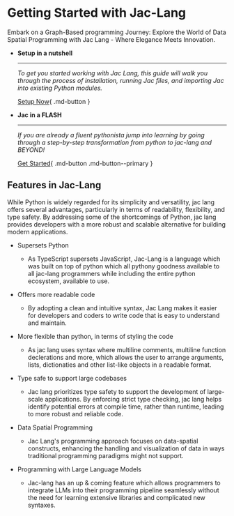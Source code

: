 # **Getting Started with Jac-Lang**

Embark on a Graph-Based programming Journey: Explore the World of Data Spatial Programming with Jac Lang - Where Elegance Meets Innovation.

<div class="grid cards" markdown>

-   __Setup in a nutshell__

    ---

    *To get you started working with Jac Lang, this guide will walk you through the process of installation, running Jac files, and importing Jac into existing Python modules.*

    <!-- [:octicons-arrow-right-24: Getting started](#) -->

    [Setup Now](start/installation.md){ .md-button }

-   __Jac in a FLASH__

    ---

    *If you are already a fluent pythonista jump into learning by going through a step-by-step transformation from python to jac-lang and BEYOND!*

    [Get Started](start/jac_in_a_flash.md){ .md-button .md-button--primary }

</div>

## Features in Jac-Lang

While Python is widely regarded for its simplicity and versatility, jac lang offers several advantages, particularly in terms of readability, flexibility, and type safety. By addressing some of the shortcomings of Python, jac lang provides developers with a more robust and scalable alternative for building modern applications.

<!-- - Full-stack programming language
    - Jaclang empowers developers to create both front-end and back-end components of their applications using a single language. This eliminates the need to switch between different programming languages and frameworks, resulting in a more cohesive and efficient development experience. -->

- Supersets Python
    - As TypeScript supersets JavaScript, Jac-Lang is a language which was built on top of python which all pythony goodness available to all jac-lang programmers while including the entire python ecosystem, available to use.

- Offers more readable code
    - By adopting a clean and intuitive syntax, Jac Lang makes it easier for developers and coders to write code that is easy to understand and maintain.

- More flexible than python, in terms of styling the code
    - As jac lang uses syntax where multiline comments, multiline function declerations and more, which allows the user to arrange arguments, lists, dictionaties and other list-like objects in a readable format.

- Type safe to support large codebases
    - Jac lang prioritizes type safety to support the development of large-scale applications. By enforcing strict type checking, jac lang helps identify potential errors at compile time, rather than runtime, leading to more robust and reliable code.

- Data Spatial Programming
    - Jac Lang's programming approach focuses on data-spatial constructs, enhancing the handling and visualization of data in ways traditional programming paradigms might not support.

- Programming with Large Language Models
    - Jac-lang has an up & coming feature which allows programmers to integrate LLMs into their programming pipeline seamlessly without the need for learning extensive libraries and complicated new syntaxes.

<!-- ## Integrating Jac into Python Modules

JacLang also provides a seamless way to import Jac into existing Python modules through library functions. Here's an example:

```python
"""CLI for jaclang."""
from jaclang import jac_import

cli = jac_import("cli")
cmds = jac_import("cmds")

cli.cmd_registry = cmds.cmd_reg  # type: ignore
```

In the above code snippet, `cli` and `cmds` are modules that are imported similar to how you'd typically import modules in Python, i.e., `import cli` or `import cmds`.

Below is the actual implementation for Jac's CLI (`cli.jac`) to provide some insight into how Jac code looks:

=== "cli.jac"
    ```jac linenums="1"
    --8<-- "jaclang/cli/cli.jac"
    ```
=== "cli_impl.jac"
    ```jac linenums="1"
    --8<-- "jaclang/cli/cli_impl.jac"
    ```

That's all you need to get started with JacLang. As you delve into this new language, you'll discover how it beautifully combines the power of Python with a modern and intuitive syntax. Happy coding! -->